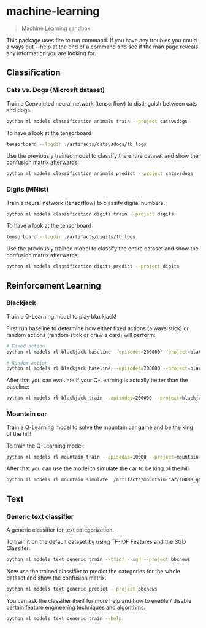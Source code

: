 # machine-learning

> Machine Learning sandbox

This package uses fire to run command. 
If you have any troubles you could always put --help at the end
of a command and see if the man page reveals any information you are looking for.

## Classification

### Cats vs. Dogs (Microsft dataset)

Train a Convoluted neural network (tensorflow) to distinguish between cats and dogs.

```bash
python ml models classification animals train --project catsvsdogs
```

To have a look at the tensorboard

```bash
tensorboard --logdir ./artifacts/catsvsdogs/tb_logs
```

Use the previously trained model to classify the entire dataset and show the confusion matrix afterwards:

```bash
python ml models classification animals predict --project catsvsdogs
```

### Digits (MNist)

Train a neural network (tensorflow) to classify digital numbers.

```bash
python ml models classification digits train --project digits
```

To have a look at the tensorboard

```bash
tensorboard --logdir ./artifacts/digits/tb_logs
```

Use the previously trained model to classify the entire dataset and show the confusion matrix afterwards:

```bash
python ml models classification digits predict --project digits
```

## Reinforcement Learning

### Blackjack

Train a Q-Learning model to play blackjack!

First run baseline to determine how either fixed actions (always stick) or
random actions (random stick or draw a card) will perform:

```bash
# Fixed action
python ml models rl blackjack baseline --episodes=200000 --project=blackjack-baseline-fixed --mode=fixed

# Random action
python ml models rl blackjack baseline --episodes=200000 --project=blackjack-baseline-random --mode=random
```

After that you can evaluate if your Q-Learning is actually better than the baseline:

```bash
python ml models rl blackjack train --episodes=200000 --project=blackjack-qlearn --learning-rate=0.1 --gamma=0.95
```

### Mountain car

Train a Q-Learning model to solve the mountain car game and be the king of the hill!

To train the Q-Learning model:

```bash
python ml models rl mountain train --episodes=10000 --project=mountain-car
```

After that you can use the model to simulate the car to be king of the hill

```bash
python ml models rl mountain simulate ./artifacts/mountain-car/10000_qtable.pkl
```

## Text

### Generic text classifier

A generic classifier for text categorization.

To train it on the default dataset by using TF-IDF Features and the SGD Classifer:

```bash
python ml models text generic train --tfidf --sgd --project bbcnews
```

Now use the trained classifier to predict the categories for the whole dataset
and show the confusion matrix.

```bash
python ml models text generic predict --project bbcnews
```

You can ask the classifier itself for more help and how to enable / disable certain 
feature engineering techniques and algorithms.

```bash
python ml models text generic train --help
```